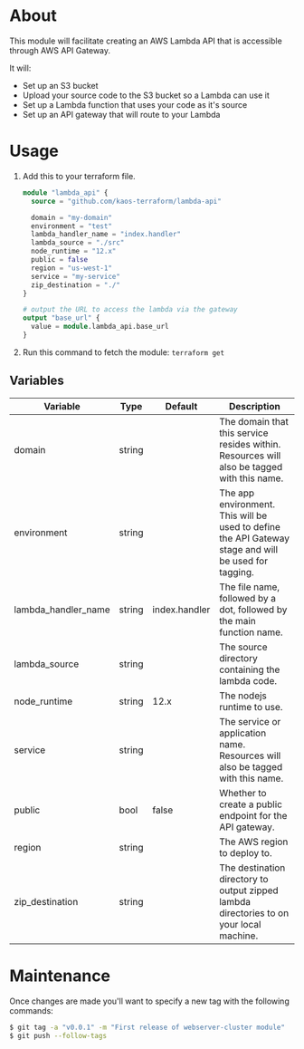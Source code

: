 # About

This module will facilitate creating an AWS Lambda API that is accessible through AWS API Gateway.

It will:

- Set up an S3 bucket
- Upload your source code to the S3 bucket so a Lambda can use it
- Set up a Lambda function that uses your code as it's source
- Set up an API gateway that will route to your Lambda

# Usage

1. Add this to your terraform file.

    ```tf
    module "lambda_api" {
      source = "github.com/kaos-terraform/lambda-api"

      domain = "my-domain"
      environment = "test"
      lambda_handler_name = "index.handler"
      lambda_source = "./src"
      node_runtime = "12.x"
      public = false
      region = "us-west-1"
      service = "my-service"
      zip_destination = "./"
    }

    # output the URL to access the lambda via the gateway
    output "base_url" {
      value = module.lambda_api.base_url
    }
    ```

2. Run this command to fetch the module: `terraform get`

## Variables

| Variable | Type | Default | Description | 
| -------- | ---- | ------- | ----------- |
| domain | string | | The domain that this service resides within. Resources will also be tagged with this name. |
| environment | string | | The app environment. This will be used to define the API Gateway stage and will be used for tagging. |
| lambda_handler_name | string | index.handler | The file name, followed by a dot, followed by the main function name. |
| lambda_source | string | | The source directory containing the lambda code. |
| node_runtime | string | 12.x | The nodejs runtime to use. |
| service | string | | The service or application name. Resources will also be tagged with this name. |
| public | bool | false | Whether to create a public endpoint for the API gateway. |
| region | string | | The AWS region to deploy to. |
| zip_destination | string | | The destination directory to output zipped lambda directories to on your local machine. |

# Maintenance

Once changes are made you'll want to specify a new tag with the following commands:

```bash
$ git tag -a "v0.0.1" -m "First release of webserver-cluster module"
$ git push --follow-tags
```

